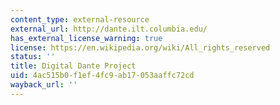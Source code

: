 ```yaml
---
content_type: external-resource
external_url: http://dante.ilt.columbia.edu/
has_external_license_warning: true
license: https://en.wikipedia.org/wiki/All_rights_reserved
status: ''
title: Digital Dante Project
uid: 4ac515b0-f1ef-4fc9-ab17-053aaffc72cd
wayback_url: ''
---
```

